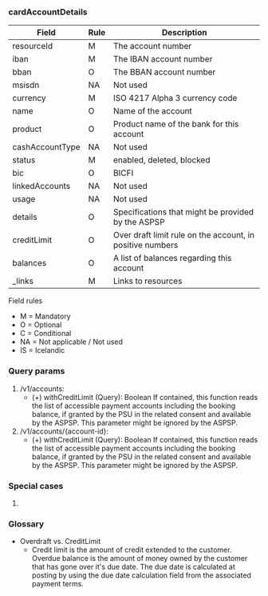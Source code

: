 ### cardAccountDetails


| Field             | Rule  | Description                                               |
| ----------------- | ----- | --------------------------------------------------------- |
| resourceId        | M     | The account number                                        |
| iban              | M     | The IBAN account number                                   |
| bban              | O     | The BBAN account number                                   |
| msisdn            | NA    | Not used                                                  |
| currency          | M     | ISO 4217 Alpha 3 currency code                            |
| name              | O     | Name of the account                                       |
| product           | O     | Product name of the bank for this account                 |
| cashAccountType   | NA    | Not used                                                  |
| status            | M     | enabled, deleted, blocked                                 |
| bic               | O     | BICFI                                                     |
| linkedAccounts    | NA    | Not used                                                  |  
| usage             | NA    | Not used                                                  |
| details           | O     | Specifications that might be provided by the ASPSP        |
| creditLimit       | O     | Over draft limit rule on the account, in positive numbers |
| balances          | O     | A list of balances regarding this account                 |
| _links            | M     | Links to resources                                        |

Field rules
* M = Mandatory
* O = Optional
* C = Conditional
* NA = Not applicable / Not used
* IS = Icelandic 

### Query params
1. /v1/accounts:
    * (+) withCreditLimit (Query): Boolean
      If contained, this function reads the list of accessible payment accounts including the booking balance, 
      if granted by the PSU in the related consent and available by the ASPSP. This parameter might be ignored 
      by the ASPSP.
2. /v1/accounts/{account-id}:
    * (+) withCreditLimit (Query): Boolean
      If contained, this function reads the list of accessible payment accounts including the booking balance, 
      if granted by the PSU in the related consent and available by the ASPSP. This parameter might be ignored 
      by the ASPSP.

### Special cases

1. 

### Glossary
* Overdraft vs. CreditLimit
    * Credit limit is the amount of credit extended to the customer. Overdue balance 
      is the amount of money owned by the customer that has gone over it's due date. The due date is calculated 
      at posting by using the due date calculation field from the associated payment terms.
